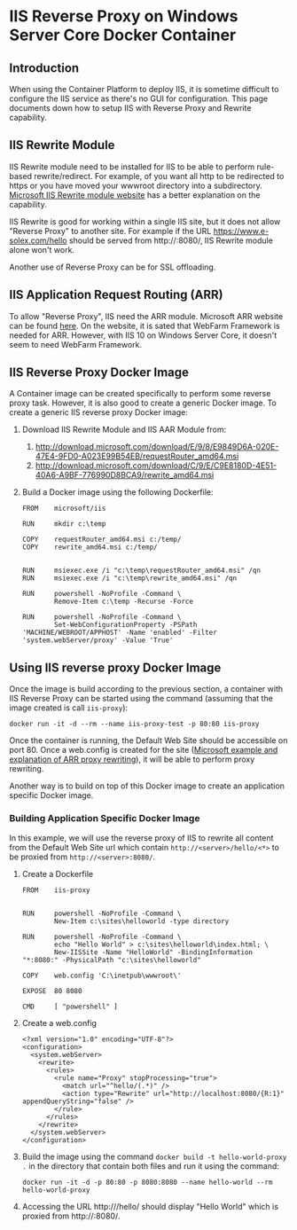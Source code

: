 # IIS Reverse Proxy on Windows Server Core Docker Container

## Introduction
When using the Container Platform to deploy IIS, it is sometime difficult to configure the IIS service as there's no GUI for configuration.  This page documents down how to setup IIS with Reverse Proxy and Rewrite capability.

## IIS Rewrite Module
IIS Rewrite module need to be installed for IIS to be able to perform rule-based rewrite/redirect.  For example, of you want all http to be redirected to https or you have moved your wwwroot directory into a subdirectory.  [Microsoft IIS Rewrite module website](https://www.iis.net/downloads/microsoft/url-rewrite) has a better explanation on the capability.

IIS Rewrite is good for working within a single IIS site, but it does not allow "Reverse Proxy" to another site.  For example if the URL https://www.e-solex.com/hello should be served from http://<another-web-site>:8080/, IIS Rewrite module alone won't work.

Another use of Reverse Proxy can be for SSL offloading.

## IIS Application Request Routing (ARR)
To allow "Reverse Proxy", IIS need the ARR module.  Microsoft ARR website can be found [here](https://www.iis.net/downloads/microsoft/application-request-routing).  On the website, it is sated that WebFarm Framework is needed for ARR.  However, with IIS 10 on Windows Server Core, it doesn't seem to need WebFarm Framework.

## IIS Reverse Proxy Docker Image
A Container image can be created specifically to perform some reverse proxy task.  However, it is also good to create a generic Docker image.  To create a generic IIS reverse proxy Docker image:
1.  Download IIS Rewrite Module and IIS AAR Module from:
    1.  http://download.microsoft.com/download/E/9/8/E9849D6A-020E-47E4-9FD0-A023E99B54EB/requestRouter_amd64.msi
    1.  http://download.microsoft.com/download/C/9/E/C9E8180D-4E51-40A6-A9BF-776990D8BCA9/rewrite_amd64.msi

1.  Build a Docker image using the following Dockerfile:
    ```
    FROM    microsoft/iis
     
    RUN     mkdir c:\temp
     
    COPY    requestRouter_amd64.msi c:/temp/
    COPY    rewrite_amd64.msi c:/temp/
     
     
    RUN     msiexec.exe /i "c:\temp\requestRouter_amd64.msi" /qn
    RUN     msiexec.exe /i "c:\temp\rewrite_amd64.msi" /qn
     
    RUN     powershell -NoProfile -Command \
            Remove-Item c:\temp -Recurse -Force
     
    RUN     powershell -NoProfile -Command \
            Set-WebConfigurationProperty -PSPath 'MACHINE/WEBROOT/APPHOST' -Name 'enabled' -Filter 'system.webServer/proxy' -Value 'True'
    ```

## Using IIS reverse proxy Docker Image
Once the image is build according to the previous section, a container with IIS Reverse Proxy can be started using the command (assuming that the image created is call `iis-proxy`):

`docker run -it -d --rm --name iis-proxy-test -p 80:80 iis-proxy`

Once the container is running, the Default Web Site should be accessible on port 80.  Once a web.config is created for the site ([Microsoft example and explanation of ARR proxy rewriting](https://docs.microsoft.com/en-us/iis/extensions/url-rewrite-module/reverse-proxy-with-url-rewrite-v2-and-application-request-routing#configuring-rules-for-the-reverse-proxy)), it will be able to perform proxy rewriting.

Another way is to build on top of this Docker image to create an application specific Docker image.

### Building Application Specific Docker Image
In this example, we will use the reverse proxy of IIS to rewrite all content from the Default Web Site url which contain `http://<server>/hello/<*>` to be proxied from `http://<server>:8080/`.

1.  Create a Dockerfile
    ```
    FROM    iis-proxy
     
     
    RUN     powershell -NoProfile -Command \
            New-Item c:\sites\helloworld -type directory
     
    RUN     powershell -NoProfile -Command \
            echo "Hello World" > c:\sites\helloworld\index.html; \
            New-IISSite -Name "HelloWorld" -BindingInformation "*:8080:" -PhysicalPath "c:\sites\helloworld"
     
    COPY    web.config 'C:\inetpub\wwwroot\'
     
    EXPOSE  80 8080
     
    CMD     [ "powershell" ]
    ```

1.  Create a web.config
    ```
    <?xml version="1.0" encoding="UTF-8"?>
    <configuration>
      <system.webServer>
        <rewrite>
          <rules>
            <rule name="Proxy" stopProcessing="true">
              <match url="^hello/(.*)" />
              <action type="Rewrite" url="http://localhost:8080/{R:1}" appendQueryString="false" />
            </rule>
          </rules>
        </rewrite>
      </system.webServer>
    </configuration>
    ```

1.  Build the image using the command `docker build -t hello-world-proxy .` in the directory that contain both files and run it using the command:
    ```
    docker run -it -d -p 80:80 -p 8080:8080 --name hello-world --rm hello-world-proxy
    ```

1.  Accessing the URL http://<server>/hello/ should display "Hello World" which is proxied from http://<server>:8080/.

